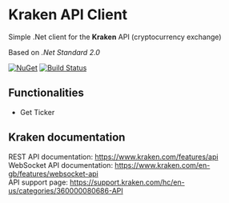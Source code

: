 # Kraken API Client

Simple .Net client for the **Kraken** API (cryptocurrency exchange)  

Based on _.Net Standard 2.0_

[![NuGet](https://img.shields.io/nuget/v/Alex75.KrakenApiClient.svg)](https://www.nuget.org/packages/Alex75.KrakenApiClient) [![Build Status](https://alex75.visualstudio.com/Kraken%20API%20Client/_apis/build/status/Build%20and%20publish%20Package%20v0.1?branchName=master)](https://alex75.visualstudio.com/Kraken%20API%20Client/_build/latest?definitionId=18&branchName=master)

## Functionalities

- Get Ticker

## Kraken documentation

REST API documentation: https://www.kraken.com/features/api  
WebSocket API documentation: https://www.kraken.com/en-gb/features/websocket-api  
API support page: https://support.kraken.com/hc/en-us/categories/360000080686-API  

